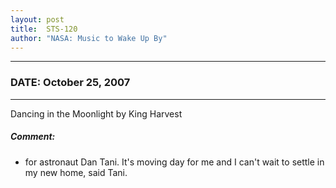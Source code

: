 ```yaml
---
layout: post
title:  STS-120
author: "NASA: Music to Wake Up By"
---
```


----
### DATE: October 25, 2007
----
Dancing in the Moonlight by King Harvest

##### Comment:
* for astronaut Dan Tani. It's moving day for me and I can't wait to settle in my new home, said Tani.
